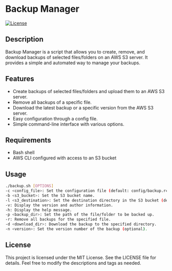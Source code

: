 # Backup Manager

[![License](https://img.shields.io/badge/license-MIT-blue.svg)](LICENSE)

## Description

Backup Manager is a script that allows you to create, remove, and download backups of selected files/folders on an AWS S3 server. It provides a simple and automated way to manage your backups.

## Features

- Create backups of selected files/folders and upload them to an AWS S3 server.
- Remove all backups of a specific file.
- Download the latest backup or a specific version from the AWS S3 server.
- Easy configuration through a config file.
- Simple command-line interface with various options.

## Requirements

- Bash shell
- AWS CLI configured with access to an S3 bucket

## Usage

```bash
./backup.sh [OPTIONS]
-c <config_file>: Set the configuration file (default: config/backup.rc).
-b <s3_bucket>: Set the S3 bucket name.
-l <s3_destination>: Set the destination directory in the S3 bucket (default: system-backups).
-v: Display the version and author information.
-h: Display the help message.
-p <backup_dir>: Set the path of the file/folder to be backed up.
-r: Remove all backups for the specified file.
-d <download_dir>: Download the backup to the specified directory.
-n <version>: Set the version number of the backup (optional).
```

## License

This project is licensed under the MIT License. See the LICENSE file for details.
Feel free to modify the descriptions and tags as needed.
